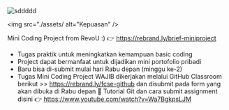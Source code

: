 
![sddddd](https://github.com/revou-fundamental-course/22-jan-24-bagussatoto/assets/87259393/8d1b987c-bb8e-4b8d-992f-9a7a41571a5d)


<img src="./assets/ alt="Kepuasan" />


Mini Coding Project from RevoU :) 👉 https://rebrand.ly/brief-miniproject

- Tugas praktik untuk meningkatkan kemampuan basic coding
- Project dapat bermanfaat untuk dijadikan mini portofolio pribadi
- Baru bisa di-submit mulai hari Rabu depan (minggu ke-2)
- Tugas Mini Coding Project WAJIB dikerjakan melalui GitHub Classroom berikut >> https://rebrand.ly/fcse-github dan disubmit pada form yang akan dibuka di Rabu depan 📌 Tutorial Git dan cara submit assignment disini 👉 https://www.youtube.com/watch?v=Wa7BgkpsLJM
